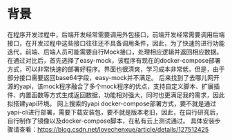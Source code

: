 # 背景
在程序开发过程中，后端开发经常需要调用外包接口，前端开发经常需要调用后端接口，在开发过程中这些接口往往还不具备调用条件，因此，为了快速的进行功能迭代，前端、后端人员可能需要自行Mock接口，处理相应逻辑并返回相应数据。
在通过对比后，首先选择了easy-mock，该程序有现在的docker-compose部署方式，可以非常快速的部署好程序。界面也很清爽，学习成本非常低，但是，由于部分接口需要返回base64字段，easy-mock并不满足。
后来找到了去哪儿网开源的yapi，该mock程序融合了多个mock程序的优点，支持自定义脚本、扩展插件、内置函数等方式生成返回数据，功能相对强大，同时也更满足我的需求，因此拟搭建yapi环境。
网上搜索的yapi docker-compose部署方式，要不就是通过yapi-cli进行部署，需要下载安装包，要不就是版本老旧，因此，在自行研究后，自行制作了镜像以及docker-compose脚本，在私有云上测试通过。
具体安装步骤请查看：https://blog.csdn.net/lovechenxue/article/details/127512425

